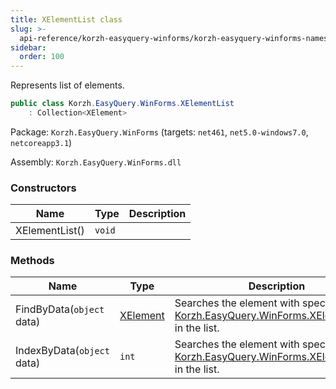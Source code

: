 ```yaml
---
title: XElementList class
slug: >-
  api-reference/korzh-easyquery-winforms/korzh-easyquery-winforms-namespace/xelementlist-class
sidebar:
  order: 100
---
```


Represents list of elements.
```csharp
public class Korzh.EasyQuery.WinForms.XElementList
    : Collection<XElement>

```
Package: `Korzh.EasyQuery.WinForms` (targets: `net461`, `net5.0-windows7.0`, `netcoreapp3.1`)

Assembly: `Korzh.EasyQuery.WinForms.dll`

### Constructors

| Name | Type | Description | 
| --- | --- | --- | 
| XElementList() | `void` |  | 


### Methods

| Name | Type | Description | 
| --- | --- | --- | 
| FindByData(`object` data) | [XElement](///easyquery/docs/api-reference/korzh-easyquery-winforms/korzh-easyquery-winforms-namespace/xelement-class) | Searches the element with specified [Korzh.EasyQuery.WinForms.XElement.Data](///easyquery/docs/api-reference/korzh-easyquery-winforms/korzh-easyquery-winforms-namespace/xelement-class) in the list. | 
| IndexByData(`object` data) | `int` | Searches the element with specified [Korzh.EasyQuery.WinForms.XElement.Data](///easyquery/docs/api-reference/korzh-easyquery-winforms/korzh-easyquery-winforms-namespace/xelement-class) in the list. |
